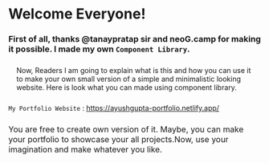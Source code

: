 # Welcome Everyone!

### First of all, thanks @tanaypratap sir and neoG.camp for making it possible. I made my own `Component Library`.



<p style="margin:1.5rem 1rem">Now, Readers I am going to explain what is this and how you can use it to make your own small version of a simple and minimalistic looking website. Here is look what you can made using component library.</p> 

`My Portfolio Website` : https://ayushgupta-portfolio.netlify.app/

<p style="margin:1.5rem 0; font-size:medium">You are free to create own version of it. Maybe, you can make your portfolio to showcase your all projects.Now, use your imagination and make whatever you like. </p>

